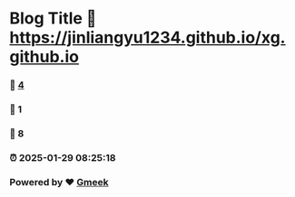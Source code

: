 # Blog Title :link: https://jinliangyu1234.github.io/xg.github.io 
### :page_facing_up: [4](https://jinliangyu1234.github.io/xg.github.io/tag.html) 
### :speech_balloon: 1 
### :hibiscus: 8 
### :alarm_clock: 2025-01-29 08:25:18 
### Powered by :heart: [Gmeek](https://github.com/Meekdai/Gmeek)
